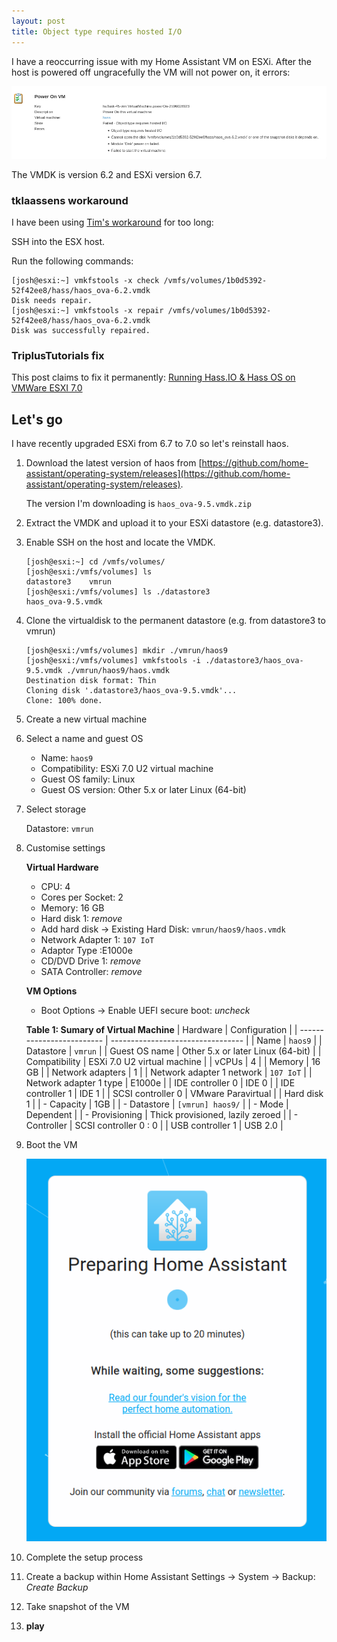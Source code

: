 ```yaml
---
layout: post
title: Object type requires hosted I/O
---
```


I have a reoccurring issue with my Home Assistant VM on ESXi. After the host is powered off ungracefully the VM will not power on, it errors: 

![Object type requires hosted I/O](/../images/doiotyourself.com_2023-02-02-Object-type-requires-hosted-IO_error.png)

The VMDK is version 6.2 and ESXi version 6.7. 

### tklaassens workaround 

I have been using [Tim's workaround](https://tklaassens.wordpress.com/2019/05/13/object-type-requires-hosted-i-o/) for too long:

SSH into the ESX host.

Run the following commands:

```console
[josh@esxi:~] vmkfstools -x check /vmfs/volumes/1b0d5392-52f42ee8/hass/haos_ova-6.2.vmdk
Disk needs repair.
[josh@esxi:~] vmkfstools -x repair /vmfs/volumes/1b0d5392-52f42ee8/hass/haos_ova-6.2.vmdk
Disk was successfully repaired.
```

### TriplusTutorials fix

This post claims to fix it permanently: [Running Hass.IO & Hass OS on VMWare ESXI 7.0](https://www.triplustutorials.be/homeassistant/running-hass-io-hass-os-on-vmware-esxi-7-0/)

## Let's go

I have recently upgraded ESXi from 6.7 to 7.0 so let's reinstall haos. 

1. Download the latest version of haos from [https://github.com/home-assistant/operating-system/releases](https://github.com/home-assistant/operating-system/releases). 

    The version I'm downloading is `haos_ova-9.5.vmdk.zip `

2. Extract the VMDK and upload it to your ESXi datastore (e.g. datastore3).

3. Enable SSH on the host and locate the VMDK.

    ```console
    [josh@esxi:~] cd /vmfs/volumes/
    [josh@esxi:/vmfs/volumes] ls
    datastore3    vmrun
    [josh@esxi:/vmfs/volumes] ls ./datastore3
    haos_ova-9.5.vmdk
    ```

4. Clone the virtualdisk to the permanent datastore (e.g. from datastore3 to vmrun)

    ```console
    [josh@esxi:/vmfs/volumes] mkdir ./vmrun/haos9
    [josh@esxi:/vmfs/volumes] vmkfstools -i ./datastore3/haos_ova-9.5.vmdk ./vmrun/haos9/haos.vmdk
    Destination disk format: Thin
    Cloning disk '.datastore3/haos_ova-9.5.vmdk'...
    Clone: 100% done.
    ```

5. Create a new virtual machine

6. Select a name and guest OS

    - Name: `haos9`
    - Compatibility: ESXi 7.0 U2 virtual machine
    - Guest OS family: Linux
    - Guest OS version: Other 5.x or later Linux (64-bit)

7. Select storage

    Datastore: `vmrun`

8. Customise settings

    **Virtual Hardware**
    - CPU: 4
    - Cores per Socket: 2
    - Memory: 16 GB
    - Hard disk 1: _remove_
    - Add hard disk -> Existing Hard Disk: `vmrun/haos9/haos.vmdk`
    - Network Adapter 1: `107 IoT`
    - Adaptor Type :E1000e
    - CD/DVD Drive 1: _remove_
    - SATA Controller: _remove_

    **VM Options**
    - Boot Options -> Enable UEFI secure boot: _uncheck_

    **Table 1: Sumary of Virtual Machine**
    | Hardware                  | Configuration                     |
    | ------------------------- | --------------------------------- |
    | Name                      | `haos9`                           |
    | Datastore                 | `vmrun`                           |
    | Guest OS name             | Other 5.x or later Linux (64-bit) |
    | Compatibility             | ESXi 7.0 U2 virtual machine       |
    | vCPUs                     | 4                                 |
    | Memory                    | 16 GB                             |
    | Network adapters          | 1                                 |
    | Network adapter 1 network | `107 IoT`                         |
    | Network adapter 1 type    | E1000e                            |
    | IDE controller 0          | IDE 0                             |
    | IDE controller 1          | IDE 1                             |
    | SCSI controller 0         | VMware Paravirtual                |
    | Hard disk 1               |
    | -    Capacity             | 1GB                               |
    | -    Datastore            | `[vmrun] haos9/`                  |
    | -    Mode                 | Dependent                         |
    | -    Provisioning         | Thick provisioned, lazily zeroed  |
    | -    Controller           | SCSI controller 0 : 0             |
    | USB controller 1          | USB 2.0                           |

9.  Boot the VM

    ![](/../images/doiotyourself.com_2023-02-02-Object-type-requires-hosted-IO_preparing-home-assistant.png)

10. Complete the setup process

11. Create a backup within Home Assistant
    Settings -> System -> Backup: _Create Backup_

12. Take snapshot of the VM

13. **play**
